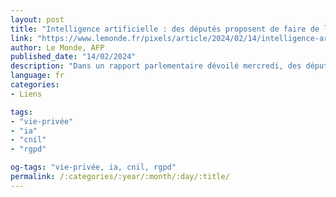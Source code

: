 ```yaml
---
layout: post
title: "Intelligence artificielle : des députés proposent de faire de la cnil l’autorité régulatrice"
link: "https://www.lemonde.fr/pixels/article/2024/02/14/intelligence-artificielle-des-deputes-proposent-de-faire-de-la-cnil-l-autorite-regulatrice_6216510_4408996.html"
author: Le Monde, AFP
published_date: "14/02/2024"
description: "Dans un rapport parlementaire dévoilé mercredi, des députés formulent trente-trois propositions sur le sujet. Le gendarme de la vie privée a déjà annoncé il y a un an la création d’un service dédié à l’IA."
language: fr
categories:
- Liens

tags:
- "vie-privée"
- "ia"
- "cnil"
- "rgpd"

og-tags: "vie-privée, ia, cnil, rgpd"
permalink: /:categories/:year/:month/:day/:title/
---
```

